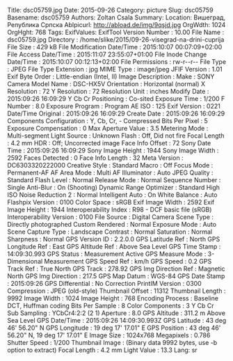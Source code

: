 Title: dsc05759.jpg
Date: 2015-09-26
Category: picture
Slug: dsc05759
Basename: dsc05759
Authors: Zoltan Csala
Summary:
Location: Вишеград, Република Српска
Ablpicurl: http://abload.de/img/9qsjd.jpg
OrgWdth: 1024
OrgHght: 768
Tags:
ExifValues: ExifTool Version Number : 10.00
            File Name : dsc05759.jpg
            Directory : /home/slike/2015/09-26-visegrad-na-drini-cuprija
            File Size : 429 kB
            File Modification Date/Time : 2015:10:07 00:07:09+02:00
            File Access Date/Time : 2015:11:07 23:55:07+01:00
            File Inode Change Date/Time : 2015:10:07 00:12:13+02:00
            File Permissions : rw-r--r--
            File Type : JPEG
            File Type Extension : jpg
            MIME Type : image/jpeg
            JFIF Version : 1.01
            Exif Byte Order : Little-endian (Intel, II)
            Image Description :
            Make : SONY
            Camera Model Name : DSC-HX5V
            Orientation : Horizontal (normal)
            X Resolution : 72
            Y Resolution : 72
            Resolution Unit : inches
            Modify Date : 2015:09:26 16:09:29
            Y Cb Cr Positioning : Co-sited
            Exposure Time : 1/200
            F Number : 8.0
            Exposure Program : Program AE
            ISO : 125
            Exif Version : 0221
            Date/Time Original : 2015:09:26 16:09:29
            Create Date : 2015:09:26 16:09:29
            Components Configuration : Y, Cb, Cr, -
            Compressed Bits Per Pixel : 5
            Exposure Compensation : 0
            Max Aperture Value : 3.5
            Metering Mode : Multi-segment
            Light Source : Unknown
            Flash : Off, Did not fire
            Focal Length : 4.2 mm
            HDR : Off; Uncorrected image
            Face Info Offset : 72
            Sony Date Time : 2015:09:26 16:09:29
            Sony Image Height : 1944
            Sony Image Width : 2592
            Faces Detected : 0
            Face Info Length : 32
            Meta Version : DC6303320222000
            Creative Style : Standard
            Macro : Off
            Focus Mode : Permanent-AF
            AF Area Mode : Multi
            AF Illuminator : Auto
            JPEG Quality : Standard
            Flash Level : Normal
            Release Mode : Normal
            Sequence Number : Single
            Anti-Blur : On (Shooting)
            Dynamic Range Optimizer : Standard
            High ISO Noise Reduction 2 : Normal
            Intelligent Auto : On
            White Balance : Auto
            Flashpix Version : 0100
            Color Space : sRGB
            Exif Image Width : 2592
            Exif Image Height : 1944
            Interoperability Index : R98 - DCF basic file (sRGB)
            Interoperability Version : 0100
            File Source : Digital Camera
            Scene Type : Directly photographed
            Custom Rendered : Normal
            Exposure Mode : Auto
            Scene Capture Type : Landscape
            Contrast : Normal
            Saturation : Normal
            Sharpness : Normal
            GPS Version ID : 2.2.0.0
            GPS Latitude Ref : North
            GPS Longitude Ref : East
            GPS Altitude Ref : Above Sea Level
            GPS Time Stamp : 14:09:30.993
            GPS Status : Measurement Active
            GPS Measure Mode : 3-Dimensional Measurement
            GPS Speed Ref : km/h
            GPS Speed : 0.2
            GPS Track Ref : True North
            GPS Track : 278.92
            GPS Img Direction Ref : Magnetic North
            GPS Img Direction : 217.5
            GPS Map Datum : WGS-84
            GPS Date Stamp : 2015:09:26
            GPS Differential : No Correction
            PrintIM Version : 0300
            Compression : JPEG (old-style)
            Thumbnail Offset : 11312
            Thumbnail Length : 9992
            Image Width : 1024
            Image Height : 768
            Encoding Process : Baseline DCT, Huffman coding
            Bits Per Sample : 8
            Color Components : 3
            Y Cb Cr Sub Sampling : YCbCr4:2:2 (2 1)
            Aperture : 8.0
            GPS Altitude : 311.2 m Above Sea Level
            GPS Date/Time : 2015:09:26 14:09:30.993Z
            GPS Latitude : 43 deg 46' 56.20" N
            GPS Longitude : 19 deg 17' 17.01" E
            GPS Position : 43 deg 46' 56.20" N, 19 deg 17' 17.01" E
            Image Size : 1024x768
            Megapixels : 0.786
            Shutter Speed : 1/200
            Thumbnail Image : (Binary data 9992 bytes, use -b option to extract)
            Focal Length : 4.2 mm
            Light Value : 13.3
Lang: sr

